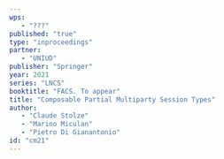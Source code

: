 ```yaml
---
wps: 
   - "???"
published: "true"
type: "inproceedings"
partner: 
   - "UNIUD"
publisher: "Springer"
year: 2021
series: "LNCS"
booktitle: "FACS. To appear"
title: "Composable Partial Multiparty Session Types"
author: 
   - "Claude Stolze"
   - "Marino Miculan"
   - "Pietro Di Gianantonio"
id: "cm21"
---
```


